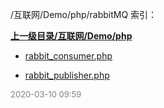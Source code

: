 /互联网/Demo/php/rabbitMQ 索引：


**[上一级目录/互联网/Demo/php](/互联网/Demo/php/index.md)**

- [rabbit_consumer.php](/互联网/Demo/php/rabbitMQ/rabbit_consumer.php)

- [rabbit_publisher.php](/互联网/Demo/php/rabbitMQ/rabbit_publisher.php)


<font size=2 color='grey'> 2020-03-10 09:59 </font>